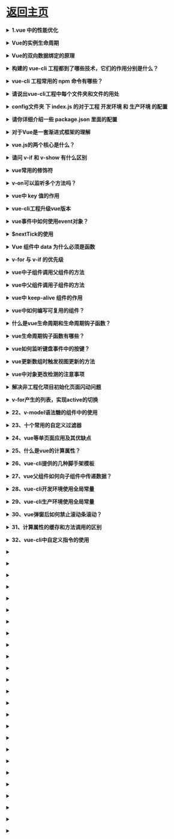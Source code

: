 # [返回主页](../README.md)

<b><details><summary>1.vue 中的性能优化</summary></b>

Vue 应用运行时性能优化措施

引入生产环境的 Vue 文件

使用单文件组件预编译模板

提取组件的 CSS 到单独到文件

利用 Object.freeze()提升性能

扁平化 Store 数据结构

合理使用持久化 Store 数据

组件懒加载

Vue 应用加载性能优化措施

服务端渲染 / 预渲染

组件懒加载

</details>

<b><details><summary>Vue的实例生命周期</summary></b>

</details>

<b><details><summary> Vue的双向数据绑定的原理</summary></b>

VUE实现双向数据绑定的原理就是利用了 Object.defineProperty() 这个方法重新定义了对象获取属性值(get)和设置属性值(set)的操作来实现的。

</details>

<b><details><summary>构建的 vue-cli 工程都到了哪些技术，它们的作用分别是什么？</summary></b>

1、vue.js：vue-cli工程的核心，主要特点是 双向数据绑定 和 组件系统。

2、vue-router：vue官方推荐使用的路由框架。

3、vuex：专为 Vue.js 应用项目开发的状态管理器，主要用于维护vue组件间共用的一些 变量 和 方法。

4、axios（ 或者 fetch 、ajax ）：用于发起 GET 、或 POST 等 http请求，基于 Promise 设计。

5、vux等：一个专为vue设计的移动端UI组件库。

6、创建一个emit.js文件，用于vue事件机制的管理。

7、webpack：模块加载和vue-cli工程打包器。

</details>

<b><details><summary>vue-cli 工程常用的 npm 命令有哪些？</summary></b>

下载 node_modules 资源包的命令：

npm install 
启动 vue-cli 开发环境的 npm命令：

npm run dev 
vue-cli 生成 生产环境部署资源 的 npm命令：

npm run build 
用于查看 vue-cli 生产环境部署资源文件大小的 npm命令：

npm run build --report
此命令必答，可以加深面试官好感！
命令效果：
![vue_001](../images/vue_001.jpg)

在浏览器上自动弹出一个 展示 vue-cli 工程打包后 app.js、manifest.js、vendor.js 文件里面所包含代码的页面。可以具此优化 vue-cli 生产环境部署的静态资源，提升 页面 的加载速度。

</details>

<b><details><summary>请说出vue-cli工程中每个文件夹和文件的用处</summary></b>

```
vue-cli目录解析：

build 文件夹：用于存放 webpack 相关配置和脚本。开发中仅 偶尔使用 到此文件夹下 webpack.base.conf.js 用于配置 less、sass等css预编译库，或者配置一下 UI 库。
config 文件夹：主要存放配置文件，用于区分开发环境、线上环境的不同。 常用到此文件夹下 config.js 配置开发环境的 端口号、是否开启热加载 或者 设置生产环境的静态资源相对路径、是否开启gzip压缩、npm run build 命令打包生成静态资源的名称和路径等。
dist 文件夹：默认 npm run build 命令打包生成的静态资源文件，用于生产部署。
node_modules：存放npm命令下载的开发环境和生产环境的依赖包。
src: 存放项目源码及需要引用的资源文件。
src下assets：存放项目中需要用到的资源文件，css、js、images等。
src下componets：存放vue开发中一些公共组件：header.vue、footer.vue等。
src下emit：自己配置的vue集中式事件管理机制。
src下router：vue-router vue路由的配置文件。
src下service：自己配置的vue请求后台接口方法。
src下page：存在vue页面组件的文件夹。
src下util：存放vue开发过程中一些公共的.js方法。
src下vuex：存放 vuex 为vue专门开发的状态管理器。
src下app.vue：使用标签<route-view></router-view>渲染整个工程的.vue组件。
src下main.js：vue-cli工程的入口文件。
index.html：设置项目的一些meta头信息和提供<div id="app"></div>用于挂载 vue 节点。
package.json：用于 node_modules资源部 和 启动、打包项目的 npm 命令管理。
```

</details>

<b><details><summary>config文件夹 下 index.js 的对于工程 开发环境 和 生产环境 的配置</summary></b>

```
build 对象下 对于 生产环境 的配置：

index：配置打包后入口.html文件的名称以及文件夹名称
assetsRoot：配置打包后生成的文件名称和路径
assetsPublicPath：配置 打包后 .html 引用静态资源的路径，一般要设置成 "./"
productionGzip：是否开发 gzip 压缩，以提升加载速度

dev 对象下 对于 开发环境 的配置：

port：设置端口号
autoOpenBrowser：启动工程时，自动打开浏览器
proxyTable：vue设置的代理，用以解决 跨域 问题
```

</details>

<b><details><summary>请你详细介绍一些 package.json 里面的配置</summary></b>

```
scripts：npm run xxx 命令调用node执行的 .js 文件
dependencies：生产环境依赖包的名称和版本号，即这些 依赖包 都会打包进 生产环境的JS文件里面
devDependencies：开发环境依赖包的名称和版本号，即这些 依赖包 只用于 代码开发 的时候，不会打包进 生产环境js文件 里面。
```

</details>

<b><details><summary>对于Vue是一套渐进式框架的理解</summary></b>

</details>

<b><details><summary>vue.js的两个核心是什么？</summary></b>

</details>

<b><details><summary>请问 v-if 和 v-show 有什么区别</summary></b>

显示来看v-if 是“真正的”条件渲染，因为它会确保在切换过程中条件块内的事件监听器和子组件适当地被销毁和重建；而v-show 不管初始条件是什么，元素总是会被渲染，并且只是简单地基于 CSS 进行切换。

一般来说， v-if 有更高的切换开销，而 v-show 有更高的初始渲染开销。因此，如果需要非常频繁地切换，则使用 v-show 较好；如果在运行时条件不太可能改变，则使用 v-if 较好。

</details>

<b><details><summary>vue常用的修饰符</summary></b>

[答案](https://blog.csdn.net/qq_42238554/article/details/86592295)

</details>

<b><details><summary>v-on可以监听多个方法吗？</summary></b>

肯定可以的。
```
<input type="text" :value="name" @input="onInput" @focus="onFocus" @blur="onBlur" />
```

</details>

<b><details><summary>vue中 key 值的作用</summary></b>

需要使用key来给每个节点做一个唯一标识，Diff算法就可以正确的识别此节点，找到正确的位置区插入新的节点
所以一句话，key的作用主要是为了高效的更新虚拟DOM

</details>

<b><details><summary>vue-cli工程升级vue版本</summary></b>



</details>

<b><details><summary>vue事件中如何使用event对象？</summary></b>

</details>

<b><details><summary>$nextTick的使用</summary></b>

</details>

<b><details><summary>Vue 组件中 data 为什么必须是函数</summary></b>

</details>

<b><details><summary>v-for 与 v-if 的优先级</summary></b>

</details>

<b><details><summary>vue中子组件调用父组件的方法</summary></b>

</details>

<b><details><summary>vue中父组件调用子组件的方法</summary></b>

</details>

<b><details><summary>vue中 keep-alive 组件的作用</summary></b>

</details>

<b><details><summary>vue中如何编写可复用的组件？</summary></b>

</details>

<b><details><summary>什么是vue生命周期和生命周期钩子函数？</summary></b>

</details>

<b><details><summary>vue生命周期钩子函数有哪些？</summary></b>

</details>

<b><details><summary>vue如何监听键盘事件中的按键？</summary></b>

</details>

<b><details><summary>vue更新数组时触发视图更新的方法</summary></b>

</details>

<b><details><summary>vue中对象更改检测的注意事项</summary></b>

</details>

<b><details><summary>解决非工程化项目初始化页面闪动问题</summary></b>

</details>

<b><details><summary>v-for产生的列表，实现active的切换</summary></b>

</details>

<b><details><summary>22、v-model语法糖的组件中的使用</summary></b>

</details>

<b><details><summary>23、十个常用的自定义过滤器</summary></b>

</details>

<b><details><summary>24、vue等单页面应用及其优缺点</summary></b>

</details>

<b><details><summary>25、什么是vue的计算属性？</summary></b>

</details>

<b><details><summary>26、vue-cli提供的几种脚手架模板</summary></b>

</details>

<b><details><summary>27、vue父组件如何向子组件中传递数据？</summary></b>

</details>

<b><details><summary>28、vue-cli开发环境使用全局常量</summary></b>

</details>

<b><details><summary>29、vue-cli生产环境使用全局常量</summary></b>

</details>

<b><details><summary>30、vue弹窗后如何禁止滚动条滚动？</summary></b>

</details>

<b><details><summary>31、计算属性的缓存和方法调用的区别</summary></b>

</details>

<b><details><summary>32、vue-cli中自定义指令的使用</summary></b>

</details>

<b><details><summary></summary></b>

</details>

<b><details><summary></summary></b>

</details>

<b><details><summary></summary></b>

</details>

<b><details><summary></summary></b>

</details>

<b><details><summary></summary></b>

</details>

<b><details><summary></summary></b>

</details>

<b><details><summary></summary></b>

</details>

<b><details><summary></summary></b>

</details>

<b><details><summary></summary></b>

</details>

<b><details><summary></summary></b>

</details>

<b><details><summary></summary></b>

</details>

<b><details><summary></summary></b>

</details>

<b><details><summary></summary></b>

</details>

<b><details><summary></summary></b>

</details>

<b><details><summary></summary></b>

</details>

<b><details><summary></summary></b>

</details>

<b><details><summary></summary></b>

</details>

<b><details><summary></summary></b>

</details>

<b><details><summary></summary></b>

</details>

<b><details><summary></summary></b>

</details>

<b><details><summary></summary></b>

</details>

<b><details><summary></summary></b>

</details>

<b><details><summary></summary></b>

</details>

<b><details><summary></summary></b>

</details>

<b><details><summary></summary></b>

</details>
